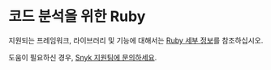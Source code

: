# 코드 분석을 위한 Ruby

지원되는 프레임워크, 라이브러리 및 기능에 대해서는 [Ruby 세부 정보](./)를 참조하십시오.

도움이 필요하신 경우, [Snyk 지원팀에 문의하세요](https://support.snyk.io).